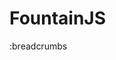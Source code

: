 # FountainJS

:breadcrumbs

[//]: # (TODO: More notes on this in a private room on my Discord. Basically a habit-tracking app that will keep a habit score even when, or especially when, you aren't using it; hence "Idle".)
